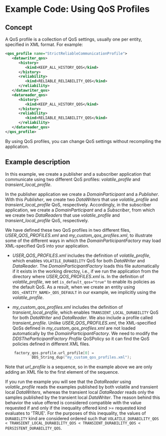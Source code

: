 # Example Code: Using QoS Profiles

## Concept
A QoS profile is a collection of QoS settings, usually one per entity, specified
in XML format. For example:
```xml
<qos_profile name="StrictReliableCommunicationProfile">
   <datawriter_qos>
      <history>
         <kind>KEEP_ALL_HISTORY_QOS</kind>
      </history>
      <reliability>
         <kind>RELIABLE_RELIABILITY_QOS</kind>
      </reliability>
   </datawriter_qos>
   <datareader_qos>
      <history>
         <kind>KEEP_ALL_HISTORY_QOS</kind>
      </history>
      <reliability>
         <kind>RELIABLE_RELIABILITY_QOS</kind>
      </reliability>
   </datareader_qos>
</qos_profile>
```

By using QoS profiles, you can change QoS settings without recompiling the
application.

## Example description
In this example, we create a publisher and a subscriber application that
communicate using two different QoS profiles: *volatile_profile* and
*transient_local_profile*.

In the publisher application we create a *DomainParticipant* and a *Publisher*.
With this *Publisher*, we create two *DataWriters* that use *volatile_profile*
and *transient_local_profile* QoS, respectively. Accordingly, in the subscriber
application, we create a *DomainParticipant* and a *Subscriber*, from which
we create two *DataReaders* that use *volatile_profile* and
*transient_local_profile* QoS, respectively.

We have defined these two QoS profiles in two different files,
*USER_QOS_PROFILES.xml* and *my_custom_qos_profiles.xml*, to illustrate
some of the different ways in which the *DomainParticipantFactory* may load
XML-specified QoS into your application.

* *USER_QOS_PROFILES.xml* includes the definition of *volatile_profile*, which
  enables `VOLATILE_DURABILITY` QoS for both *DataWriter* and *DataReader*.
  The *DomainParticipantFactory* loads this file automatically if it exists in
  the working directoy, i.e., if we run the application from the directory where
  *USER_QOS_PROFILES.xml* is. In the definition of *volatile_profile*, we set
  `is_default_qos="true"` to enable its policies as the default QoS. As a
  result, when we create an entity using `DDS_<ENTITY_NAME>_QOS_DEFAULT` in our
  example, we implicitly using the *volatile_profile*.

* *my_custom_qos_profiles.xml* includes the definition of
  *transient_local_profile*, which enables `TRANSIENT_LOCAL_DURABILITY` QoS for
  both *DataWriter* and *DataReader*. We also include a profile called
  *transient_profile*. Unlike *USER_QOS_PROFILES.xml*, the XML-specified QoSs
  defined in *my_custom_qos_profiles.xml* are not loaded automatically by the
  *DomainParticipantFactory*. We need to modify the *DDSTheParticipantFactory
  Profile* QoSPolicy so it can find the QoS policies defined in different XML
  files.

``` c
    factory_qos.profile.url_profile[0] =
            DDS_String_dup("my_custom_qos_profiles.xml");
```

Note that *url_profile* is a sequence, so in the example above we are only
adding an XML file to the first element of the sequence.

If you run the example you will see that the *DataReader* using
*volatile_profile* reads the examples published by both volatile and
transient local *DataWriters*, whereas the transient local *DataReader* reads
only the samples published by the transient local *DataWriter*. The reason
behind this behavior the value offered is considered compatible with the value
requested if and only if the inequality offered kind >= requested kind evaluates
to 'TRUE'. For the purposes of this inequality, the values of `DURABILITY` kind
are considered ordered such that `VOLATILE_DURABILITY_QOS <
TRANSIENT_LOCAL_DURABILITY_QOS < TRANSIENT_DURABILITY_QOS <
PERSISTENT_DURABILITY_QOS`.
